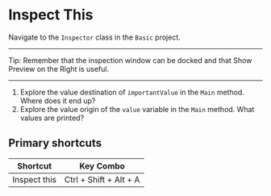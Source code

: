 # Inspect This

Navigate to the `Inspector` class in the `Basic` project.

---

Tip: Remember that the inspection window can be docked and that Show Preview on the Right is useful.

---

1. Explore the value destination of `importantValue` in the `Main` method. Where does it end up?
2. Explore the value origin of the `value` variable in the `Main` method. What values are printed?


## Primary shortcuts

Shortcut | Key Combo
--- | ---
Inspect this | Ctrl + Shift + Alt + A